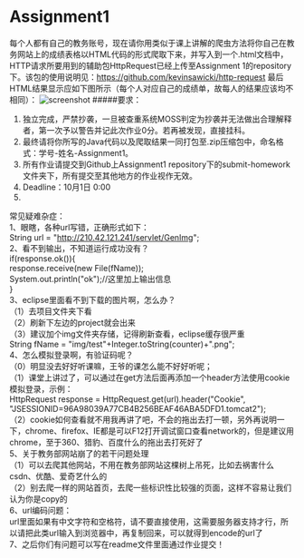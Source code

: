 # Assignment1
每个人都有自己的教务账号，现在请你用类似于课上讲解的爬虫方法将你自己在教务网站上的成绩表格以HTML代码的形式爬取下来，并写入到一个.html文档中，HTTP请求所要用到的辅助包HttpRequest已经上传至Assignment 1的repository下。该包的使用说明见：https://github.com/kevinsawicki/http-request
最后HTML结果显示应如下图所示（每个人对应自己的成绩单，故每人的结果应该均不相同）：
![screenshot](https://github.com/OOP-JAVA-WHUISS/Assignment1/blob/master/screenshot.png)
#####要求：
1. 独立完成，严禁抄袭，一旦被查重系统MOSS判定为抄袭并无法做出合理解释者，第一次予以警告并记此次作业0分。若再被发现，直接挂科。
2. 最终请将你所写的Java代码以及爬取结果一同打包至.zip压缩包中，命名格式：学号-姓名-Assignment1。
3. 所有作业请提交到Github上Assignment1 repository下的submit-homework文件夹下，所有提交至其他地方的作业视作无效。
4. Deadline：10月1日 0:00
5. 

常见疑难杂症：    
1、眼瞎，各种url写错，正确形式如下：  
String url = "http://210.42.121.241/servlet/GenImg";  
2、看不到输出，不知道运行成功没有？  
if(response.ok()){  
	response.receive(new File(fName));  
	System.out.println("ok");//这里加上输出信息  
}  
3、eclipse里面看不到下载的图片啊，怎么办？  
（1）去项目文件夹下看  
（2）刷新下左边的project就会出来  
（3）建议加个img文件夹存储，记得刷新查看，eclipse缓存很严重  
    String fName = "img/test"+Integer.toString(counter)+".png";  
4、怎么模拟登录啊，有验证码呢？  
（0）明显没去好好听课嘛，王爷的课怎么能不好好听呢；  
（1）课堂上讲过了，可以通过在get方法后面再添加一个header方法使用cookie模拟登录，示例：  
HttpRequest response = HttpRequest.get(url).header("Cookie", "JSESSIONID=96A98039A77CB4B256BEAF46ABA5DFD1.tomcat2");  
（2）cookie如何查看就不用我再讲了吧，不会的拖出去打一顿，另外再说明一下，chrome、firefox、IE都是可以F12打开调试窗口查看network的，但是建议用chrome，至于360、猎豹、百度什么的拖出去打死好了  
5、关于教务部网站崩了的若干问题处理  
（1）可以去爬其他网站，不用在教务部网站这棵树上吊死，比如去祸害什么csdn、优酷、爱奇艺什么的  
（2）别去爬一样的网站首页，去爬一些标识性比较强的页面，这样不容易让我们认为你是copy的  
6、url编码问题：  
url里面如果有中文字符和空格符，请不要直接使用，这需要服务器支持才行，所以请把此类url输入到浏览器中，再复制回来，可以就得到encode的url了   
7、之后你们有问题可以写在readme文件里面通过作业提交！
